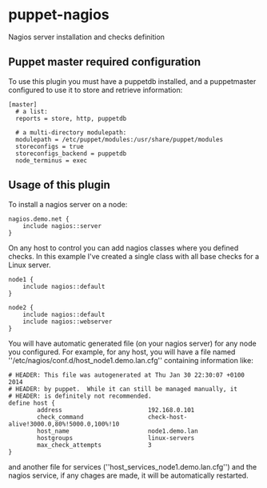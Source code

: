 puppet-nagios
=============

Nagios server installation and checks definition

## Puppet master required configuration
To use this plugin you must have a puppetdb installed, and a puppetmaster configured to use it to store and retrieve information:

```
[master]
  # a list:
  reports = store, http, puppetdb

  # a multi-directory modulepath:
  modulepath = /etc/puppet/modules:/usr/share/puppet/modules
  storeconfigs = true
  storeconfigs_backend = puppetdb
  node_terminus = exec

```

## Usage of this plugin

To install a nagios server on a node:

```
nagios.demo.net {
    include nagios::server
}
```

On any host to control you can add nagios classes where you defined checks.
In this example I've created a single class with all base checks for a Linux
server.

```
node1 {
    include nagios::default
}
```

```
node2 {
    include nagios::default
    include nagios::webserver
}
```

You will have automatic generated file (on your nagios server) for any node you
configured. For example, for any host, you will have a file named ''/etc/nagios/conf.d/host_node1.demo.lan.cfg'' containing
information like:

```
# HEADER: This file was autogenerated at Thu Jan 30 22:30:07 +0100 2014
# HEADER: by puppet.  While it can still be managed manually, it
# HEADER: is definitely not recommended.
define host {
        address                        192.168.0.101
        check_command                  check-host-alive!3000.0,80%!5000.0,100%!10
        host_name                      node1.demo.lan
        hostgroups                     linux-servers
        max_check_attempts             3
}
```
and another file for services (''host_services_node1.demo.lan.cfg'')
and the nagios service, if any chages are made, it will be automatically restarted.

